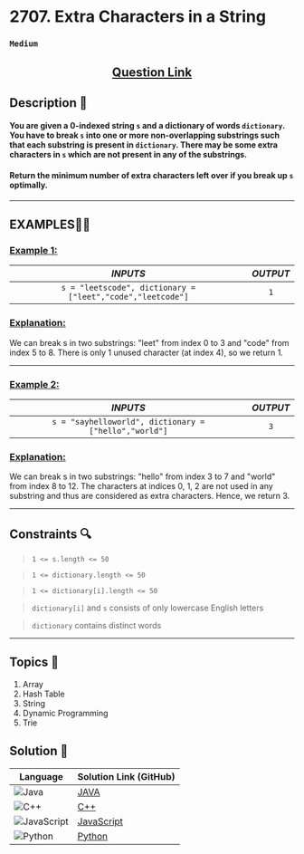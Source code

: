 # 2707. Extra Characters in a String

### `Medium`


<h2 align="center">
<a href="https://leetcode.com/problems/extra-characters-in-a-string/description/?envType=daily-question&envId=2024-09-23"><strong>Question Link</strong></a>
</h2>


## Description 📑

#### You are given a 0-indexed string `s` and a dictionary of words `dictionary`. You have to break `s` into one or more non-overlapping substrings such that each substring is present in `dictionary`. There may be some extra characters in `s` which are not present in any of the substrings.

#### Return the minimum number of extra characters left over if you break up `s` optimally.

---

## **EXAMPLES**💫✨ </br>

<h3>

<ins>**Example 1**:</ins> </br>


| _INPUTS_ | _OUTPUT_ |
| :-----------: | :-----------: |
| `s = "leetscode", dictionary = ["leet","code","leetcode"]` | `1` |

</h3>

<h3>
<ins>Explanation:</ins>
</h3>

We can break s in two substrings: "leet" from index 0 to 3 and "code" from index 5 to 8. There is only 1 unused character (at index 4), so we return 1.


____
<h3>

<ins>**Example 2**:</ins> </br>

| _INPUTS_ | _OUTPUT_ |
| :-----------: | :-----------: |
| `s = "sayhelloworld", dictionary = ["hello","world"]` | `3` |

</h3>

<h3>
<ins>Explanation:</ins>
</h3>

We can break s in two substrings: "hello" from index 3 to 7 and "world" from index 8 to 12. The characters at indices 0, 1, 2 are not used in any substring and thus are considered as extra characters. Hence, we return 3.


___

## Constraints 🔍

> `1 <= s.length <= 50`</br>

> `1 <= dictionary.length <= 50` <br>

> `1 <= dictionary[i].length <= 50` <br>

> `dictionary[i]` and `s` consists of only lowercase English letters <br>

> `dictionary` contains distinct words

___

## Topics 📝

1. Array
2. Hash Table
3. String
4. Dynamic Programming
5. Trie


## Solution 📃

|  Language   |  Solution Link (GitHub) |
| ------------- | ------------- |
|  ![Java](https://img.shields.io/badge/java-%23ED8B00.svg?style=flat&logo=openjdk&logoColor=white)  | [JAVA](https://github.com/Purnima47/Leetcode-Solutions/blob/main/%F0%9F%9F%A1%20Medium/2707%20-%20Extra%20Characters%20in%20a%20String/_2707ExtraCharactersInAString.java) |
|  ![C++](https://img.shields.io/badge/c++-%2300599C.svg?style=plastic&logo=c%2B%2B&logoColor=white)  | [C++](https://github.com/Purnima47/Leetcode-Solutions/blob/main/%F0%9F%9F%A1%20Medium/2707%20-%20Extra%20Characters%20in%20a%20String/_2707ExtraCharactersInAString.cpp)  |
|  ![JavaScript](https://img.shields.io/badge/javascript-%23323330.svg?style=flat&logo=javascript&logoColor=%23F7DF1E)  | [JavaScript](https://github.com/Purnima47/Leetcode-Solutions/blob/main/%F0%9F%9F%A1%20Medium/2707%20-%20Extra%20Characters%20in%20a%20String/_2707ExtraCharactersInAString.js) |
|![Python](https://img.shields.io/badge/python-3670A0?style=plastic&logo=python&logoColor=ffdd54)| [Python](https://github.com/Purnima47/Leetcode-Solutions/blob/main/%F0%9F%9F%A1%20Medium/2707%20-%20Extra%20Characters%20in%20a%20String/_2707ExtraCharactersInAString.py) |
